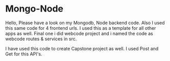 # Mongo-Node
Hello, Please have a look on my Mongodb, Node backend code.
Also I used this same code for 4 frontend urls.
I used this as a template for all other apps as well.
Final one i did webcode project and i named the code as webcode routes & services in src.


I have used this code to create Capstone project as well.
I used Post and Get for this API's.
